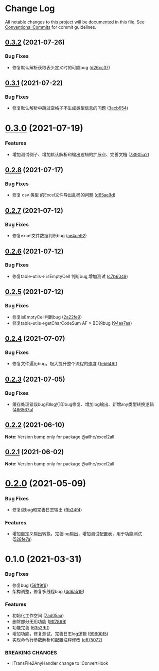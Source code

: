# Change Log

All notable changes to this project will be documented in this file.
See [Conventional Commits](https://conventionalcommits.org) for commit guidelines.

## [0.3.2](https://github.com/AILHC/EasyGameFrameworkOpen/compare/@ailhc/excel2all@0.3.1...@ailhc/excel2all@0.3.2) (2021-07-26)


### Bug Fixes

* 修复默认解析获取表头定义时的可能bug ([d26cc37](https://github.com/AILHC/EasyGameFrameworkOpen/commit/d26cc376779df17fd31f99038fe74ccff4efd9a9))





## [0.3.1](https://github.com/AILHC/EasyGameFrameworkOpen/compare/@ailhc/excel2all@0.3.0...@ailhc/excel2all@0.3.1) (2021-07-22)


### Bug Fixes

* 修复默认解析中跳过空格子不生成类型信息的问题 ([3acb954](https://github.com/AILHC/EasyGameFrameworkOpen/commit/3acb954d3971bb016f6613b35dbc8869f3f9a41e))





# [0.3.0](https://github.com/AILHC/EasyGameFrameworkOpen/compare/@ailhc/excel2all@0.2.8...@ailhc/excel2all@0.3.0) (2021-07-19)


### Features

* 增加测试例子、增加默认解析和输出逻辑的扩展点、完善文档 ([78905a2](https://github.com/AILHC/EasyGameFrameworkOpen/commit/78905a2d66eae735e1de37b2ed6c727ecb7e29c4))





## [0.2.8](https://github.com/AILHC/EasyGameFrameworkOpen/compare/@ailhc/excel2all@0.2.7...@ailhc/excel2all@0.2.8) (2021-07-17)


### Bug Fixes

* 修复 csv 类型 的Excel文件导出乱码的问题 ([d65ae9d](https://github.com/AILHC/EasyGameFrameworkOpen/commit/d65ae9d4412f6a334d72975fbb3639b57f16d21f))





## [0.2.7](https://github.com/AILHC/EasyGameFrameworkOpen/compare/@ailhc/excel2all@0.2.6...@ailhc/excel2all@0.2.7) (2021-07-12)


### Bug Fixes

* 修复excel文件数据判断bug ([ae4ce92](https://github.com/AILHC/EasyGameFrameworkOpen/commit/ae4ce92519718cf374294795c7a5b914eac02b13))





## [0.2.6](https://github.com/AILHC/EasyGameFrameworkOpen/compare/@ailhc/excel2all@0.2.5...@ailhc/excel2all@0.2.6) (2021-07-12)


### Bug Fixes

* 修复table-utils-> isEmptyCell 判断bug,增加测试 ([c7b6049](https://github.com/AILHC/EasyGameFrameworkOpen/commit/c7b6049f80168ee95d1d4a618030e3ef183a4fd5))





## [0.2.5](https://github.com/AILHC/EasyGameFrameworkOpen/compare/@ailhc/excel2all@0.2.4...@ailhc/excel2all@0.2.5) (2021-07-12)


### Bug Fixes

* 修复isEmptyCell判断bug ([2a22fe9](https://github.com/AILHC/EasyGameFrameworkOpen/commit/2a22fe9d961a39385de5d742711af6524b900c2e))
* 修复table-utils->getCharCodeSum AF > BD的bug ([94aa7aa](https://github.com/AILHC/EasyGameFrameworkOpen/commit/94aa7aab689a99c03d0521a3ff41e9feff4704e5))





## [0.2.4](https://github.com/AILHC/EasyGameFrameworkOpen/compare/@ailhc/excel2all@0.2.3...@ailhc/excel2all@0.2.4) (2021-07-07)


### Bug Fixes

* 修复文件遍历bug，极大提升整个流程的速度 ([1eb646f](https://github.com/AILHC/EasyGameFrameworkOpen/commit/1eb646f94252c5af974f54732a9585784e3bb788))





## [0.2.3](https://github.com/AILHC/EasyGameFrameworkOpen/compare/@ailhc/excel2all@0.2.2...@ailhc/excel2all@0.2.3) (2021-07-05)


### Bug Fixes

* 缓存处理错误bug和log打印bug修复、增加log输出、新增any类型转换逻辑 ([466567a](https://github.com/AILHC/EasyGameFrameworkOpen/commit/466567a7fec3a88313b943be2b80aed70ed784ab))





## [0.2.2](https://github.com/AILHC/EasyGameFrameworkOpen/compare/@ailhc/excel2all@0.2.0...@ailhc/excel2all@0.2.2) (2021-06-10)

**Note:** Version bump only for package @ailhc/excel2all





## [0.2.1](https://github.com/AILHC/EasyGameFrameworkOpen/compare/@ailhc/excel2all@0.2.0...@ailhc/excel2all@0.2.1) (2021-06-02)

**Note:** Version bump only for package @ailhc/excel2all





# [0.2.0](https://github.com/AILHC/EasyGameFrameworkOpen/compare/@ailhc/excel2all@0.1.0...@ailhc/excel2all@0.2.0) (2021-05-09)


### Bug Fixes

* 修复些bug和完善日志输出 ([ffb24f4](https://github.com/AILHC/EasyGameFrameworkOpen/commit/ffb24f45ba27696d49631423fd11eac84b6b8105))


### Features

* 增加自定义输出转换，完善log输出，增加测试配置表，用于功能测试 ([528fe7a](https://github.com/AILHC/EasyGameFrameworkOpen/commit/528fe7a3536fd11bf1aed64c41ebedde97871cbe))





# 0.1.0 (2021-03-31)


### Bug Fixes

* 修复bug ([56ff9f6](https://github.com/AILHC/EasyGameFrameworkOpen/commit/56ff9f698d1927c05f57915b28f4a8a7a956489e))
* 架构调整，修复多线程bug ([4d6a519](https://github.com/AILHC/EasyGameFrameworkOpen/commit/4d6a519f0bf55623be067b79d2eda56ece5dc9ec))


### Features

* 初始化工作空间 ([7ad05aa](https://github.com/AILHC/EasyGameFrameworkOpen/commit/7ad05aad5b39e011ec140decfb59f0fae486c29c))
* 删除部分无用功能 ([9ff7899](https://github.com/AILHC/EasyGameFrameworkOpen/commit/9ff78997f314ca3b2e362445ad18a27443576a10))
* 功能完善 ([63529ff](https://github.com/AILHC/EasyGameFrameworkOpen/commit/63529ffd0cbb9da672b42e168ec98faedb2502b1))
* 增加功能，修复测试，完善日志log逻辑 ([99600f5](https://github.com/AILHC/EasyGameFrameworkOpen/commit/99600f51ab778d9995ad3e82dad78e4c0e8417fa))
* 实现命令行参数解析和配置注释修改 ([e875072](https://github.com/AILHC/EasyGameFrameworkOpen/commit/e875072dfd93ce57ca544f9632e8cf1517c6a4ae))


### BREAKING CHANGES

* ITransFile2AnyHandler change to IConvertHook
